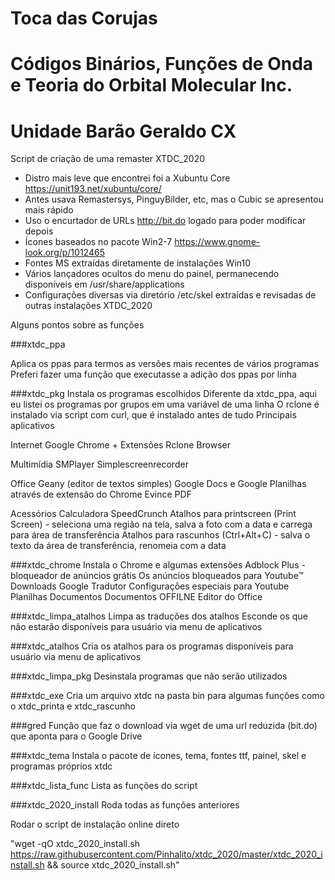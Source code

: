 # Toca das Corujas
# Códigos Binários, Funções de Onda e Teoria do Orbital Molecular Inc.
# Unidade Barão Geraldo CX

Script de criação de uma remaster XTDC_2020

- Distro mais leve que encontrei foi a Xubuntu Core https://unit193.net/xubuntu/core/
- Antes usava Remastersys, PinguyBilder, etc, mas o Cubic se apresentou  mais rápido
- Uso o encurtador de URLs http://bit.do logado para poder modificar depois
- Ícones baseados no pacote Win2-7 https://www.gnome-look.org/p/1012465
- Fontes MS extraídas diretamente de instalações Win10
- Vários lançadores ocultos do menu do painel, permanecendo disponíveis em /usr/share/applications
- Configurações diversas via diretório /etc/skel extraídas e revisadas de outras instalações XTDC_2020


Alguns pontos sobre as funções

###xtdc_ppa

Aplica os ppas para termos as versões mais recentes de vários programas
Preferi fazer uma função que executasse a adição dos ppas por linha


###xtdc_pkg
Instala os programas escolhidos
Diferente da xtdc_ppa, aqui eu listei os programas por grupos em uma variável de uma linha
O rclone é instalado via script com curl, que é instalado antes de tudo
Principais aplicativos

Internet
     Google Chrome + Extensões
     Rclone Browser
     
Multimídia
     SMPlayer
     Simplescreenrecorder
     
Office
     Geany (editor de textos simples)
     Google Docs e Google Planilhas através de extensão do Chrome
     Evince PDF
     
Acessórios
     Calculadora SpeedCrunch
     Atalhos para printscreen (Print Screen) - seleciona uma região na tela, salva a foto com a data e carrega para área de transferência
     Atalhos para rascunhos (Ctrl+Alt+C) - salva o texto da área de transferência, renomeia com a data


###xtdc_chrome
Instala o Chrome e algumas extensões
     Adblock Plus - bloqueador de anúncios grátis
     Os anúncios bloqueados para Youtube™
     Downloads
     Google Tradutor
     Configurações especiais para Youtube
     Planilhas
     Documentos
     Documentos OFFILNE
     Editor do Office


###xtdc_limpa_atalhos
Limpa as traduções dos atalhos
Esconde os que não estarão disponíveis para usuário via menu de aplicativos


###xtdc_atalhos
Cria os atalhos para os programas disponíveis para usuário via menu de aplicativos


###xtdc_limpa_pkg
Desinstala programas que não serão utilizados

###xtdc_exe
Cria um arquivo xtdc na pasta bin para algumas funções como o xtdc_printa e xtdc_rascunho

###gred
Função que faz o download via wget de uma url reduzida (bit.do) que aponta para o Google Drive


###xtdc_tema
Instala o pacote de ícones, tema, fontes ttf, painel, skel e programas próprios xtdc


###xtdc_lista_func
Lista as funções do script


###xtdc_2020_install
Roda todas as funções anteriores

Rodar o script de instalação online direto

"wget -qO xtdc_2020_install.sh https://raw.githubusercontent.com/Pinhalito/xtdc_2020/master/xtdc_2020_install.sh && source xtdc_2020_install.sh"
